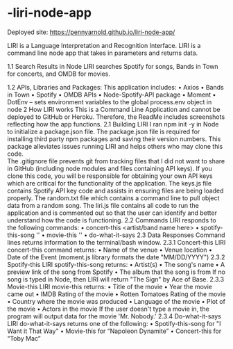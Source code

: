 # -liri-node-app

Deployed site: https://pennyarnold.github.io/liri-node-app/

LIRI is a Language Interpretation and Recognition Interface. LIRI is a command line node app that takes in parameters and returns data.

1.1	Search Results in Node
    LIRI searches Spotify for songs, Bands in Town for concerts, and OMDB for movies.

1.2	APIs, Libraries and Packages:
    This application includes:
    •	Axios 
    •	Bands in Town 
    •	Spotify 
    •	OMDB APIs
    •	Node-Spotify-API package
    •	Moment
    •	DotEnv – sets environment variables to the global process.env object in node
2	How LIRI works
    This is a Command Line Application and cannot be deployed to GitHub or Heroku. Therefore, the ReadMe includes screenshots reflecting how the app functions. 
2.1	Building LIRI
    I ran npm init -y  in Node to initialize a package.json file. The package.json file is required for installing third party npm packages and saving their version numbers. This package alleviates issues running LIRI and helps others who may clone this code.  
    The .gitignore file prevents git from tracking files that I did not want to share in GitHub (including node modules and files containing API keys).  If you clone this code, you will be responsible for obtaining your own API keys which are critical for the functionality of the application.
    The keys.js file contains Spotify API key code and assists in ensuring files are being loaded properly.
    The random.txt file which contains a command line to pull object data from a random song.
    The liri.js file contains all code to run the application and is commented out so that the user can identify and better understand how the code is functioning.
2.2	Commands
    LIRI responds to the following commands:
    •	concert-this <artist/band name here>
    •	spotify-this-song '<song name here>'
    •	movie-this '<movie name here>'
    •	do-what-it-says
2.3	Data Responses
    Command lines returns information to the terminal/bash window.
2.3.1	Concert-this
        LIRI concert-this command returns:
        •	Name of the venue
        •	Venue location
        •	Date of the Event (moment.js library formats the date "MM/DD/YYYY")
2.3.2	Spotify-this
        LIRI spotify-this-song returns:
        •	Artist(s)
        •	The song's name
        •	A preview link of the song from Spotify
        •	The album that the song is from
        If no song is typed in Node, then LIRI will return "The Sign" by Ace of Base.
2.3.3	Movie-this
        LIRI movie-this returns:
        •	Title of the movie
        •	Year the movie came out
        •	IMDB Rating of the movie
        •	Rotten Tomatoes Rating of the movie
        •	Country where the movie was produced
        •	Language of the movie
        •	Plot of the movie
        •	Actors in the movie
        If the user doesn't type a movie in, the program will output data for the movie 'Mr. Nobody.'
2.3.4	Do-what-it-says
        LIRI do-what-it-says returns one of the following:
        •	Spotify-this-song for "I Want it That Way"
        •	Movie-this for “Napoleon Dynamite”
        •	Concert-this for “Toby Mac”

